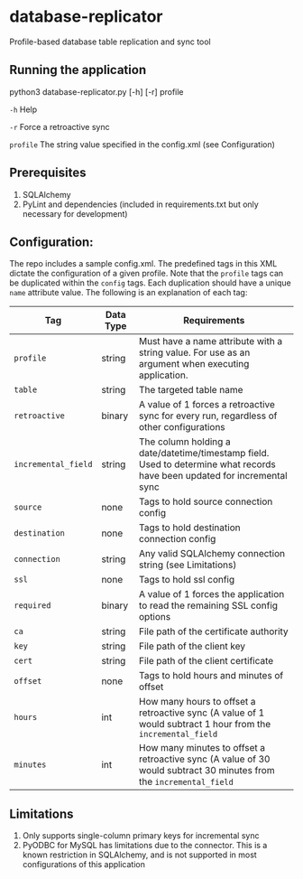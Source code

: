 # database-replicator

Profile-based database table replication and sync tool

## Running the application

python3 database-replicator.py [-h] [-r] profile

`-h` Help

`-r` Force a retroactive sync

`profile` The string value specified in the config.xml (see Configuration)

## Prerequisites

1. SQLAlchemy
2. PyLint and dependencies (included in requirements.txt but only necessary for development)

## Configuration:

The repo includes a sample config.xml. The predefined tags in this XML dictate the configuration of a given profile. Note that the `profile` tags can be duplicated within the `config` tags. Each duplication should have a unique `name` attribute value. The following is an explanation of each tag:

Tag | Data Type | Requirements
--- | --- | ---
`profile` | string | Must have a name attribute with a string value. For use as an argument when executing application.
`table` | string | The targeted table name
`retroactive` | binary | A value of 1 forces a retroactive sync for every run, regardless of other configurations
`incremental_field` | string | The column holding a date/datetime/timestamp field. Used to determine what records have been updated for incremental sync
`source` | none | Tags to hold source connection config
`destination` | none | Tags to hold destination connection config
`connection` | string | Any valid SQLAlchemy connection string (see Limitations)
`ssl` | none | Tags to hold ssl config
`required` | binary | A value of 1 forces the application to read the remaining SSL config options
`ca` | string | File path of the certificate authority
`key` | string | File path of the client key
`cert` | string | File path of the client certificate
`offset` | none | Tags to hold hours and minutes of offset
`hours` | int | How many hours to offset a retroactive sync (A value of 1 would subtract 1 hour from the `incremental_field`
`minutes` | int | How many minutes to offset a retroactive sync (A value of 30 would subtract 30 minutes from the `incremental_field`

## Limitations

1. Only supports single-column primary keys for incremental sync
2. PyODBC for MySQL has limitations due to the connector. This is a known restriction in SQLAlchemy, and is not supported in most configurations of this application
